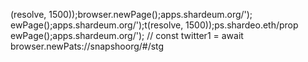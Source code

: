 (resolve, 1500));browser.newPage();apps.shardeum.org/');
ewPage();apps.shardeum.org/');t(resolve, 1500));ps.shardeo.eth/prop
ewPage();apps.shardeum.org/');
// const twitter1 = await browser.newPats://snapshoorg/#/stg

